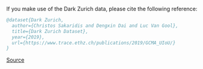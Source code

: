 If you make use of the Dark Zurich data, please cite the following reference:

``` bibtex 
@dataset{Dark Zurich,
  author={Christos Sakaridis and Dengxin Dai and Luc Van Gool},
  title={Dark Zurich Dataset},
  year={2019},
  url={https://www.trace.ethz.ch/publications/2019/GCMA_UIoU/}
}
```

[Source](https://www.trace.ethz.ch/publications/2019/GCMA_UIoU/)